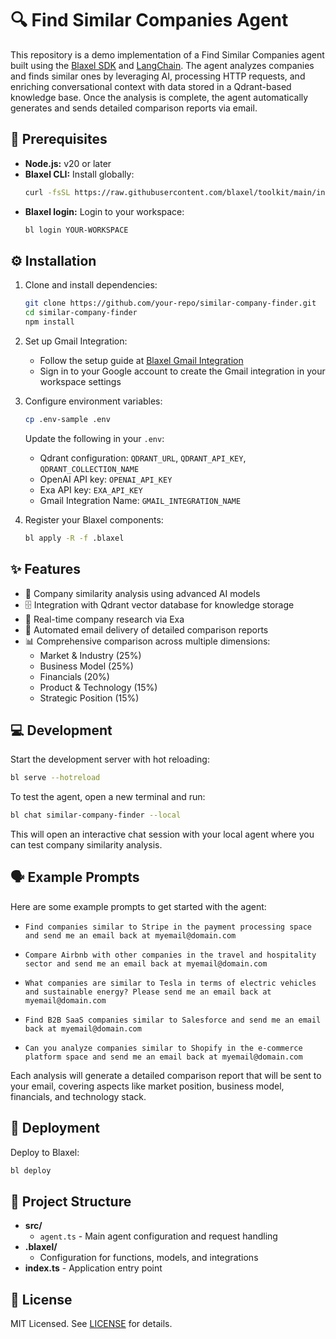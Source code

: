 # 🔍 Find Similar Companies Agent

This repository is a demo implementation of a Find Similar Companies agent built using the [Blaxel SDK](https://blaxel.ai) and [LangChain](https://langchain.com). The agent analyzes companies and finds similar ones by leveraging AI, processing HTTP requests, and enriching conversational context with data stored in a Qdrant-based knowledge base. Once the analysis is complete, the agent automatically generates and sends detailed comparison reports via email.

## 🚀 Prerequisites

- **Node.js:** v20 or later
- **Blaxel CLI:** Install globally:
  ```bash
  curl -fsSL https://raw.githubusercontent.com/blaxel/toolkit/main/install.sh | BINDIR=$HOME/.local/bin sh
  ```
- **Blaxel login:** Login to your workspace:
  ```bash
  bl login YOUR-WORKSPACE
  ```

## ⚙️ Installation

1. Clone and install dependencies:
   ```bash
   git clone https://github.com/your-repo/similar-company-finder.git
   cd similar-company-finder
   npm install
   ```

2. Set up Gmail Integration:
   - Follow the setup guide at [Blaxel Gmail Integration](https://docs.blaxel.ai/Integrations/Gmail)
   - Sign in to your Google account to create the Gmail integration in your workspace settings

3. Configure environment variables:
   ```bash
   cp .env-sample .env
   ```
   Update the following in your `.env`:
   - Qdrant configuration: `QDRANT_URL`, `QDRANT_API_KEY`, `QDRANT_COLLECTION_NAME`
   - OpenAI API key: `OPENAI_API_KEY`
   - Exa API key: `EXA_API_KEY`
   - Gmail Integration Name: `GMAIL_INTEGRATION_NAME`


4. Register your Blaxel components:
   ```bash
   bl apply -R -f .blaxel
   ```

## ✨ Features

- 🤖 Company similarity analysis using advanced AI models
- 🗄️ Integration with Qdrant vector database for knowledge storage
- 🔎 Real-time company research via Exa
- 📧 Automated email delivery of detailed comparison reports
- 📊 Comprehensive comparison across multiple dimensions:
  - Market & Industry (25%)
  - Business Model (25%)
  - Financials (20%)
  - Product & Technology (15%)
  - Strategic Position (15%)

## 💻 Development

Start the development server with hot reloading:

```bash
bl serve --hotreload
```

To test the agent, open a new terminal and run:

```bash
bl chat similar-company-finder --local
```

This will open an interactive chat session with your local agent where you can test company similarity analysis.

## 🗣️ Example Prompts

Here are some example prompts to get started with the agent:

- ```
  Find companies similar to Stripe in the payment processing space and send me an email back at myemail@domain.com
  ```

- ```
  Compare Airbnb with other companies in the travel and hospitality sector and send me an email back at myemail@domain.com
  ```

- ```
  What companies are similar to Tesla in terms of electric vehicles and sustainable energy? Please send me an email back at myemail@domain.com
  ```

- ```
  Find B2B SaaS companies similar to Salesforce and send me an email back at myemail@domain.com
  ```

- ```
  Can you analyze companies similar to Shopify in the e-commerce platform space and send me an email back at myemail@domain.com
  ```

Each analysis will generate a detailed comparison report that will be sent to your email, covering aspects like market position, business model, financials, and technology stack.

## 🚀 Deployment

Deploy to Blaxel:

```bash
bl deploy
```

## 📁 Project Structure

- **src/**
  - `agent.ts` - Main agent configuration and request handling
- **.blaxel/**
  - Configuration for functions, models, and integrations
- **index.ts** - Application entry point

## 📄 License

MIT Licensed. See [LICENSE](LICENSE) for details.